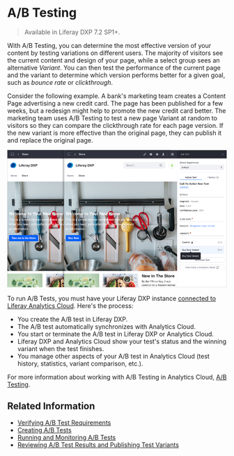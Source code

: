 # A/B Testing

> Available in Liferay DXP 7.2 SP1+.

With A/B Testing, you can determine the most effective version of your content by testing variations on different users. The majority of visitors see the current content and design of your page, while a select group sees an alternative *Variant*. You can then test the performance of the current page and the variant to determine which version performs better for a given goal, such as *bounce rate* or *clickthrough*.

Consider the following example. A bank's marketing team creates a Content Page advertising a new credit card. The page has been published for a few weeks, but a redesign might help to promote the new credit card better. The marketing team uses A/B Testing to test a new page Variant at random to visitors so they can compare the clickthrough rate for each page version. If the new variant is more effective than the original page, they can publish it and replace the original page.

![Using A/B Test to compare the efficiency of two different call-to-action buttons](./ab-testing/images/01.png)

To run A/B Tests, you must have your Liferay DXP instance [connected to Liferay Analytics Cloud](https://learn.liferay.com/analytics-cloud/latest/en/getting-started/connecting-data-sources/connecting-liferay-dxp-to-analytics-cloud.html). Here's the process:

* You create the A/B test in Liferay DXP.
* The A/B test automatically synchronizes with Analytics Cloud.
* You start or terminate the A/B test in Liferay DXP or Analytics Cloud.
* Liferay DXP and Analytics Cloud show your test's status and the winning variant when the test finishes.
* You manage other aspects of your A/B test in Analytics Cloud (test history, statistics, variant comparison, etc.).

For more information about working with A/B Testing in Analytics Cloud, [A/B Testing](https://learn.liferay.com/analytics-cloud/latest/en/touchpoints/a-b-testing.html).

## Related Information

* [Verifying A/B Test Requirements](./verifying-ab-test-requirements.md)
* [Creating A/B Tests](./creating-ab-tests.md)
* [Running and Monitoring A/B Tests](./running-and-monitoring-ab-tests)
* [Reviewing A/B Test Results and Publishing Test Variants](./reviewing-ab-test-results-and-publishing-test-variants.md)
